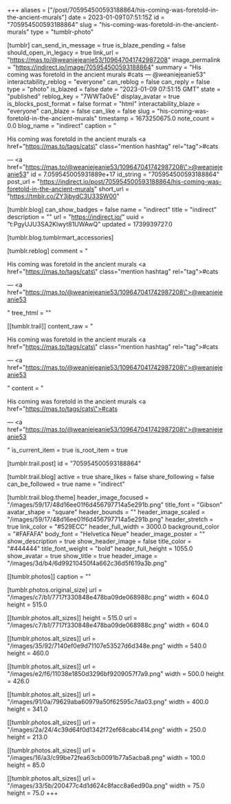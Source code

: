 +++
aliases = ["/post/705954500593188864/his-coming-was-foretold-in-the-ancient-murals"]
date = 2023-01-09T07:51:15Z
id = "705954500593188864"
slug = "his-coming-was-foretold-in-the-ancient-murals"
type = "tumblr-photo"

[tumblr]
can_send_in_message = true
is_blaze_pending = false
should_open_in_legacy = true
link_url = "https://mas.to/@weaniejeanie53/109647041742987208"
image_permalink = "https://indirect.io/image/705954500593188864"
summary = "His coming was foretold in the ancient murals #cats — @weaniejeanie53"
interactability_reblog = "everyone"
can_reblog = false
can_reply = false
type = "photo"
is_blazed = false
date = "2023-01-09 07:51:15 GMT"
state = "published"
reblog_key = "7WWTa0vE"
display_avatar = true
is_blocks_post_format = false
format = "html"
interactability_blaze = "everyone"
can_blaze = false
can_like = false
slug = "his-coming-was-foretold-in-the-ancient-murals"
timestamp = 1673250675.0
note_count = 0.0
blog_name = "indirect"
caption = "<p>His coming was foretold in the ancient murals <a href=\"https://mas.to/tags/cats\" class=\"mention hashtag\" rel=\"tag\">#cats</a></p> — <a href=\"https://mas.to/@weaniejeanie53/109647041742987208\">@weaniejeanie53</a>"
id = 7.059545005931889e+17
id_string = "705954500593188864"
post_url = "https://indirect.io/post/705954500593188864/his-coming-was-foretold-in-the-ancient-murals"
short_url = "https://tmblr.co/ZY3jbydC3U33SW00"

[tumblr.blog]
can_show_badges = false
name = "indirect"
title = "indirect"
description = ""
url = "https://indirect.io/"
uuid = "t:PgyUJU3SA2Klwyt81UWAwQ"
updated = 1739939727.0

[tumblr.blog.tumblrmart_accessories]

[tumblr.reblog]
comment = "<p><p>His coming was foretold in the ancient murals <a href=\"https://mas.to/tags/cats\" class=\"mention hashtag\" rel=\"tag\">#cats</a></p> — <a href=\"https://mas.to/@weaniejeanie53/109647041742987208\">@weaniejeanie53</a></p>"
tree_html = ""

[[tumblr.trail]]
content_raw = "<p><p>His coming was foretold in the ancient murals <a href=\"https://mas.to/tags/cats\" class=\"mention hashtag\" rel=\"tag\">#cats</a></p> — <a href=\"https://mas.to/@weaniejeanie53/109647041742987208\">@weaniejeanie53</a></p>"
content = "<p><p>His coming was foretold in the ancient murals <a href=\"https://mas.to/tags/cats\">#cats</a></p> &mdash; <a href=\"https://mas.to/@weaniejeanie53/109647041742987208\">@weaniejeanie53</a></p>"
is_current_item = true
is_root_item = true

[tumblr.trail.post]
id = "705954500593188864"

[tumblr.trail.blog]
active = true
share_likes = false
share_following = false
can_be_followed = true
name = "indirect"

[tumblr.trail.blog.theme]
header_image_focused = "/images/59/17/48d16ee01f6d456797714a5e291b.png"
title_font = "Gibson"
avatar_shape = "square"
header_bounds = ""
header_image_scaled = "/images/59/17/48d16ee01f6d456797714a5e291b.png"
header_stretch = true
link_color = "#529ECC"
header_full_width = 3000.0
background_color = "#FAFAFA"
body_font = "Helvetica Neue"
header_image_poster = ""
show_description = true
show_header_image = false
title_color = "#444444"
title_font_weight = "bold"
header_full_height = 1055.0
show_avatar = true
show_title = true
header_image = "/images/3d/b4/6d99210450f4a662c36d5f619a3b.png"

[[tumblr.photos]]
caption = ""

[tumblr.photos.original_size]
url = "/images/c7/b1/7717f330848e478ba09de068988c.png"
width = 604.0
height = 515.0

[[tumblr.photos.alt_sizes]]
height = 515.0
url = "/images/c7/b1/7717f330848e478ba09de068988c.png"
width = 604.0

[[tumblr.photos.alt_sizes]]
url = "/images/35/92/7140ef0e9d71107e53527d6d348e.png"
width = 540.0
height = 460.0

[[tumblr.photos.alt_sizes]]
url = "/images/e2/f6/11038e1850d3296bf9209057f7a9.png"
width = 500.0
height = 426.0

[[tumblr.photos.alt_sizes]]
url = "/images/91/0a/79629aba60979a50f62595c7da03.png"
width = 400.0
height = 341.0

[[tumblr.photos.alt_sizes]]
url = "/images/2a/24/4c39d64f0d1342f72ef68cabc414.png"
width = 250.0
height = 213.0

[[tumblr.photos.alt_sizes]]
url = "/images/16/a3/c99be72fea63cb0091b77a5acba8.png"
width = 100.0
height = 85.0

[[tumblr.photos.alt_sizes]]
url = "/images/33/5b/200477c4d1d624c8facc8a6ed90a.png"
width = 75.0
height = 75.0
+++
